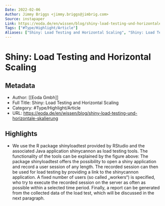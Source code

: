 ```yaml
---
Date: 2022-02-06
Author: Jimmy Briggs <jimmy.briggs@jimbrig.com>
Source: instapaper
Link: https://eoda.de/en/wissen/blog/shiny-load-testing-und-horizontale-skalierung
Tags: ["#Type/Highlight/Article"]
Aliases: ["Shiny: Load Testing and Horizontal Scaling", "Shiny: Load Testing and Horizontal Scaling"]
---
```

# Shiny: Load Testing and Horizontal Scaling

## Metadata
- Author: [[Eoda Gmbh]]
- Full Title: Shiny: Load Testing and Horizontal Scaling
- Category: #Type/Highlight/Article
- URL: https://eoda.de/en/wissen/blog/shiny-load-testing-und-horizontale-skalierung

## Highlights
- We use the R package shinyloadtest provided by RStudio and the associated Java application shinycannon as load testing tools.
  The functionality of the tools can be explained by the figure above:
  The package shinyloadtest offers the possibility to open a shiny application and record a user session of any length. The recorded session can then be used for load testing by providing a link to the shinycannon application. A fixed number of users (so called „workers“) is specified, who try to execute the recorded session on the server as often as possible within a selected time period. Finally, a report can be generated from the collected data of the load test, which will be discussed in the next paragraph.
